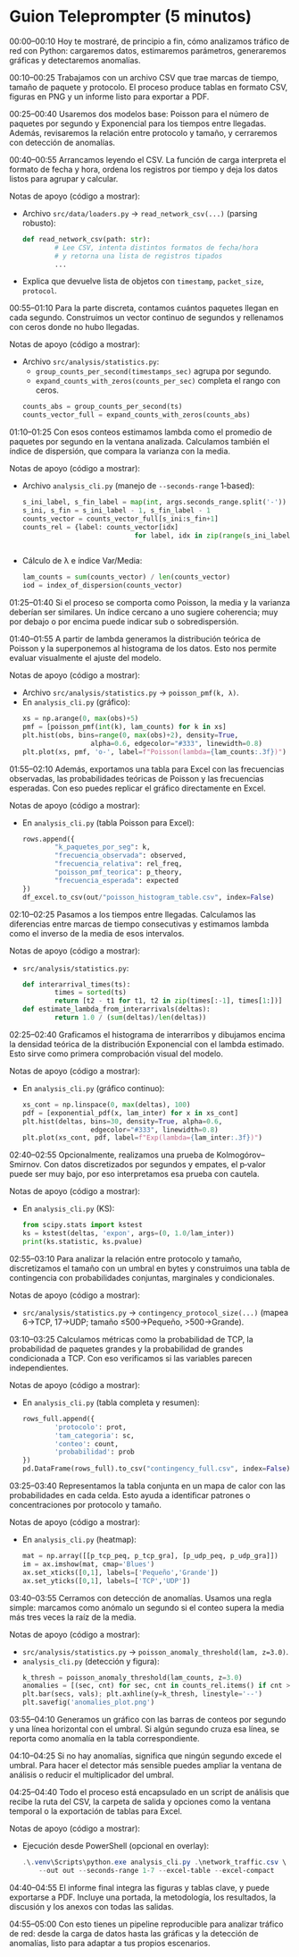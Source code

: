 # Guion Teleprompter (5 minutos)

00:00–00:10
Hoy te mostraré, de principio a fin, cómo analizamos tráfico de red con Python: cargaremos datos, estimaremos parámetros, generaremos gráficas y detectaremos anomalías.

00:10–00:25
Trabajamos con un archivo CSV que trae marcas de tiempo, tamaño de paquete y protocolo. El proceso produce tablas en formato CSV, figuras en PNG y un informe listo para exportar a PDF.

00:25–00:40
Usaremos dos modelos base: Poisson para el número de paquetes por segundo y Exponencial para los tiempos entre llegadas. Además, revisaremos la relación entre protocolo y tamaño, y cerraremos con detección de anomalías.

00:40–00:55
Arrancamos leyendo el CSV. La función de carga interpreta el formato de fecha y hora, ordena los registros por tiempo y deja los datos listos para agrupar y calcular.

Notas de apoyo (código a mostrar):
- Archivo `src/data/loaders.py` → `read_network_csv(...)` (parsing robusto):
	```python
	def read_network_csv(path: str):
			# Lee CSV, intenta distintos formatos de fecha/hora
			# y retorna una lista de registros tipados
			...
	```
- Explica que devuelve lista de objetos con `timestamp`, `packet_size`, `protocol`.

00:55–01:10
Para la parte discreta, contamos cuántos paquetes llegan en cada segundo. Construimos un vector continuo de segundos y rellenamos con ceros donde no hubo llegadas.

Notas de apoyo (código a mostrar):
- Archivo `src/analysis/statistics.py`:
	- `group_counts_per_second(timestamps_sec)` agrupa por segundo.
	- `expand_counts_with_zeros(counts_per_sec)` completa el rango con ceros.
	```python
	counts_abs = group_counts_per_second(ts)
	counts_vector_full = expand_counts_with_zeros(counts_abs)
	```

01:10–01:25
Con esos conteos estimamos lambda como el promedio de paquetes por segundo en la ventana analizada. Calculamos también el índice de dispersión, que compara la varianza con la media.

Notas de apoyo (código a mostrar):
- Archivo `analysis_cli.py` (manejo de `--seconds-range` 1‑based):
	```python
	s_ini_label, s_fin_label = map(int, args.seconds_range.split('-'))
	s_ini, s_fin = s_ini_label - 1, s_fin_label - 1
	counts_vector = counts_vector_full[s_ini:s_fin+1]
	counts_rel = {label: counts_vector[idx]
								for label, idx in zip(range(s_ini_label, s_fin_label+1),
																			 range(len(counts_vector)))}
	```
- Cálculo de λ e índice Var/Media:
	```python
	lam_counts = sum(counts_vector) / len(counts_vector)
	iod = index_of_dispersion(counts_vector)
	```

01:25–01:40
Si el proceso se comporta como Poisson, la media y la varianza deberían ser similares. Un índice cercano a uno sugiere coherencia; muy por debajo o por encima puede indicar sub o sobredispersión.

01:40–01:55
A partir de lambda generamos la distribución teórica de Poisson y la superponemos al histograma de los datos. Esto nos permite evaluar visualmente el ajuste del modelo.

Notas de apoyo (código a mostrar):
- Archivo `src/analysis/statistics.py` → `poisson_pmf(k, λ)`.
- En `analysis_cli.py` (gráfico):
	```python
	xs = np.arange(0, max(obs)+5)
	pmf = [poisson_pmf(int(k), lam_counts) for k in xs]
	plt.hist(obs, bins=range(0, max(obs)+2), density=True,
					 alpha=0.6, edgecolor="#333", linewidth=0.8)
	plt.plot(xs, pmf, 'o-', label=f"Poisson(lambda={lam_counts:.3f})")
	```

01:55–02:10
Además, exportamos una tabla para Excel con las frecuencias observadas, las probabilidades teóricas de Poisson y las frecuencias esperadas. Con eso puedes replicar el gráfico directamente en Excel.

Notas de apoyo (código a mostrar):
- En `analysis_cli.py` (tabla Poisson para Excel):
	```python
	rows.append({
			"k_paquetes_por_seg": k,
			"frecuencia_observada": observed,
			"frecuencia_relativa": rel_freq,
			"poisson_pmf_teorica": p_theory,
			"frecuencia_esperada": expected
	})
	df_excel.to_csv(out/"poisson_histogram_table.csv", index=False)
	```

02:10–02:25
Pasamos a los tiempos entre llegadas. Calculamos las diferencias entre marcas de tiempo consecutivas y estimamos lambda como el inverso de la media de esos intervalos.

Notas de apoyo (código a mostrar):
- `src/analysis/statistics.py`:
	```python
	def interarrival_times(ts):
			times = sorted(ts)
			return [t2 - t1 for t1, t2 in zip(times[:-1], times[1:])]
	def estimate_lambda_from_interarrivals(deltas):
			return 1.0 / (sum(deltas)/len(deltas))
	```

02:25–02:40
Graficamos el histograma de interarribos y dibujamos encima la densidad teórica de la distribución Exponencial con el lambda estimado. Esto sirve como primera comprobación visual del modelo.

Notas de apoyo (código a mostrar):
- En `analysis_cli.py` (gráfico continuo):
	```python
	xs_cont = np.linspace(0, max(deltas), 100)
	pdf = [exponential_pdf(x, lam_inter) for x in xs_cont]
	plt.hist(deltas, bins=30, density=True, alpha=0.6,
					 edgecolor="#333", linewidth=0.8)
	plt.plot(xs_cont, pdf, label=f"Exp(lambda={lam_inter:.3f})")
	```

02:40–02:55
Opcionalmente, realizamos una prueba de Kolmogórov–Smirnov. Con datos discretizados por segundos y empates, el p‑valor puede ser muy bajo, por eso interpretamos esa prueba con cautela.

Notas de apoyo (código a mostrar):
- En `analysis_cli.py` (KS):
	```python
	from scipy.stats import kstest
	ks = kstest(deltas, 'expon', args=(0, 1.0/lam_inter))
	print(ks.statistic, ks.pvalue)
	```

02:55–03:10
Para analizar la relación entre protocolo y tamaño, discretizamos el tamaño con un umbral en bytes y construimos una tabla de contingencia con probabilidades conjuntas, marginales y condicionales.

Notas de apoyo (código a mostrar):
- `src/analysis/statistics.py` → `contingency_protocol_size(...)` (mapea 6→TCP, 17→UDP; tamaño ≤500→Pequeño, >500→Grande).

03:10–03:25
Calculamos métricas como la probabilidad de TCP, la probabilidad de paquetes grandes y la probabilidad de grandes condicionada a TCP. Con eso verificamos si las variables parecen independientes.

Notas de apoyo (código a mostrar):
- En `analysis_cli.py` (tabla completa y resumen):
	```python
	rows_full.append({
			'protocolo': prot,
			'tam_categoria': sc,
			'conteo': count,
			'probabilidad': prob
	})
	pd.DataFrame(rows_full).to_csv("contingency_full.csv", index=False)
	```

03:25–03:40
Representamos la tabla conjunta en un mapa de calor con las probabilidades en cada celda. Esto ayuda a identificar patrones o concentraciones por protocolo y tamaño.

Notas de apoyo (código a mostrar):
- En `analysis_cli.py` (heatmap):
	```python
	mat = np.array([[p_tcp_peq, p_tcp_gra], [p_udp_peq, p_udp_gra]])
	im = ax.imshow(mat, cmap='Blues')
	ax.set_xticks([0,1], labels=['Pequeño','Grande'])
	ax.set_yticks([0,1], labels=['TCP','UDP'])
	```

03:40–03:55
Cerramos con detección de anomalías. Usamos una regla simple: marcamos como anómalo un segundo si el conteo supera la media más tres veces la raíz de la media.

Notas de apoyo (código a mostrar):
- `src/analysis/statistics.py` → `poisson_anomaly_threshold(lam, z=3.0)`.
- `analysis_cli.py` (detección y figura):
	```python
	k_thresh = poisson_anomaly_threshold(lam_counts, z=3.0)
	anomalies = [(sec, cnt) for sec, cnt in counts_rel.items() if cnt > k_thresh]
	plt.bar(secs, vals); plt.axhline(y=k_thresh, linestyle='--')
	plt.savefig('anomalies_plot.png')
	```

03:55–04:10
Generamos un gráfico con las barras de conteos por segundo y una línea horizontal con el umbral. Si algún segundo cruza esa línea, se reporta como anomalía en la tabla correspondiente.

04:10–04:25
Si no hay anomalías, significa que ningún segundo excede el umbral. Para hacer el detector más sensible puedes ampliar la ventana de análisis o reducir el multiplicador del umbral.

04:25–04:40
Todo el proceso está encapsulado en un script de análisis que recibe la ruta del CSV, la carpeta de salida y opciones como la ventana temporal o la exportación de tablas para Excel.

Notas de apoyo (código a mostrar):
- Ejecución desde PowerShell (opcional en overlay):
	```powershell
	.\.venv\Scripts\python.exe analysis_cli.py .\network_traffic.csv \
		--out out --seconds-range 1-7 --excel-table --excel-compact
	```

04:40–04:55
El informe final integra las figuras y tablas clave, y puede exportarse a PDF. Incluye una portada, la metodología, los resultados, la discusión y los anexos con todas las salidas.

04:55–05:00
Con esto tienes un pipeline reproducible para analizar tráfico de red: desde la carga de datos hasta las gráficas y la detección de anomalías, listo para adaptar a tus propios escenarios.
